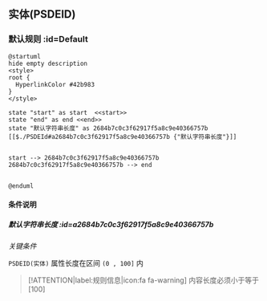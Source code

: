 ## 实体(PSDEID) <!-- {docsify-ignore-all} -->

   

### 默认规则 :id=Default

```plantuml
@startuml
hide empty description
<style>
root {
  HyperlinkColor #42b983
}
</style>

state "start" as start  <<start>>
state "end" as end <<end>>
state "默认字符串长度" as 2684b7c0c3f62917f5a8c9e40366757b [[$./PSDEId#a2684b7c0c3f62917f5a8c9e40366757b {"默认字符串长度"}]]


start --> 2684b7c0c3f62917f5a8c9e40366757b 
2684b7c0c3f62917f5a8c9e40366757b --> end 


@enduml
```

#### 条件说明

##### 默认字符串长度 :id=a2684b7c0c3f62917f5a8c9e40366757b


*关键条件*


`PSDEID(实体)` 属性长度在区间 `(0 , 100]` 内

> [!ATTENTION|label:规则信息|icon:fa fa-warning]
> 内容长度必须小于等于[100]







